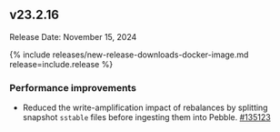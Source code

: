 ## v23.2.16

Release Date: November 15, 2024

{% include releases/new-release-downloads-docker-image.md release=include.release %}

<h3 id="v23-2-15-performance-improvements">Performance improvements</h3>

- Reduced the write-amplification impact of rebalances by splitting snapshot `sstable` files before ingesting them into Pebble. [#135123][#135123]

[#135123]: https://github.com/cockroachdb/cockroach/pull/135123
